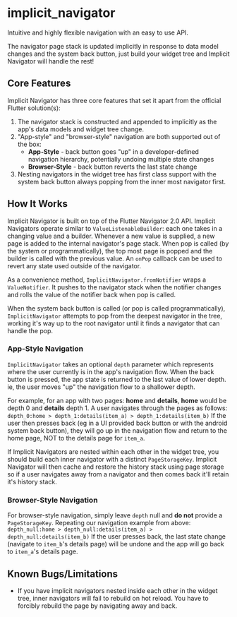 # implicit_navigator

Intuitive and highly flexible navigation with an easy to use API.

The navigator page stack is updated implicitly in response to data model changes and the system back button, just build
your widget tree and Implicit Navigator will handle the rest!

## Core Features

Implicit Navigator has three core features that set it apart from the official Flutter solution(s):

1. The navigator stack is constructed and appended to implicitly as the app's data models and widget tree change.
2. "App-style" and "browser-style" navigation are both supported out of the box:
   * **App-Style** - back button goes "up" in a developer-defined navigation hierarchy, potentially undoing multiple
state changes
   * **Browser-Style** - back button reverts the last state change
3. Nesting navigators in the widget tree has first class support with the system back button always popping from the
inner most navigator first.

## How It Works

Implicit Navigator is built on top of the Flutter Navigator 2.0 API. Implicit Navigators operate similar to
`ValueListenableBuilder`: each one takes in a changing value and a builder. Whenever a new value is supplied, a new page
is added to the internal navigator's page stack. When pop is called (by the system or programmatically), the top most
page is popped and the builder is called with the previous value. An `onPop` callback can be used to revert any state
used outside of the navigator.

As a convenience method, `ImplicitNavigator.fromNotifier` wraps a `ValueNotifier`. It pushes to the navigator stack when
the notifier changes and rolls the value of the notifier back when pop is called.

When the system back button is called (or pop is called programmatically), `ImplicitNavigator` attempts to pop from the
deepest navigator in the tree, working it's way up to the root navigator until it finds a navigator that can handle the
pop.

### App-Style Navigation

`ImplicitNavigator` takes an optional `depth` parameter which represents where the user currently is in the app's
navigation flow. When the back button is pressed, the app state is returned to the last value of lower depth. ie, the
user moves "up" the navigation flow to a shallower depth.

For example, for an app with two pages: **home** and **details**, **home** would be depth 0 and **details** depth 1. A
user navigates through the pages as follows:
    `depth_0:home > depth_1:details(item_a) > depth_1:details(item_b)`
If the user then presses back (eg in a UI provided back button or with the android system back button), they will go up
in the navigation flow and return to the home page, NOT to the details page for `item_a`.

If Implicit Navigators are nested within each other in the widget tree, you should build each inner navigator with a
distinct `PageStorageKey`. Implicit Navigator will then cache and restore the history stack using page storage so if a
user navigates away from a navigator and then comes back it'll retain it's history stack.

### Browser-Style Navigation

For browser-style navigation, simply leave `depth` null and **do not** provide a `PageStorageKey`. Repeating our
navigation example from above:
    `depth_null:home > depth_null:details(item_a) > depth_null:details(item_b)`
If the user presses back, the last state change (navigate to `item_b`'s details page) will be undone and the app will go
back to `item_a`'s details page.

## Known Bugs/Limitations

* If you have implicit navigators nested inside each other in the widget tree, inner navigators will fail to rebuild on
hot reload. You have to forcibly rebuild the page by navigating away and back.
